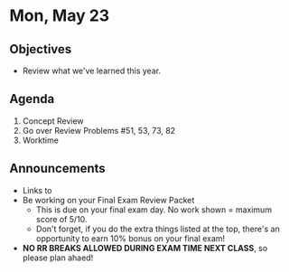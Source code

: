Mon, May 23
=================== 
   
    
Objectives    
------------    
- Review what we've learned this year.
  
Agenda      
---------      
1. Concept Review
2. Go over Review Problems #51, 53, 73, 82
3. Worktime

  
Announcements   
-------------    
- Links to 
- Be working on your Final Exam Review Packet
	- This is due on your final exam day.  No work shown = maximum score of 5/10.
	- Don't forget, if you do the extra things listed at the top, there's an opportunity to earn 10% bonus on your final exam!
- **NO RR BREAKS ALLOWED DURING EXAM TIME NEXT CLASS**, so please plan ahaed!

[rev]: https://avon.schoology.com/course/5138386979/materials?f=595396692
[e1]: https://avon.schoology.com/course/5138386979/materials/gp/5939609421
[s/p]: https://avon.schoology.com/course/5138386979/materials/gp/5939609362
<!--stackedit_data:
eyJoaXN0b3J5IjpbMzIxNDE4Njc1LC04Mzc5NzY3OSwtMjA4NT
U5Mjg1MywxODUyMDMxMjE5LC00NDMwOTAzOTMsLTE5MTI4MjM2
NjMsLTM4MzU2MDg0MCwxNDI0MzcxNzgsMTM0MDAwNTkxMSwtNz
UzMTA0OTg2LC0xMzg4MjU2NjE4LDE1NTIyNDE0ODksNDEyNDgz
NDc0LC0xOTkwNDc1NzkwLDE5MzU0MjI3NywtNDc3ODUyNzg0LC
05NDU0ODYzODEsMTExNzQ5NjA2NCw4NjU1NjQ5MDYsLTE0MDU3
NzE5NTJdfQ==
-->